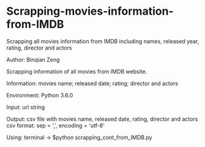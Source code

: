 # Scrapping-movies-information-from-IMDB
Scrapping all movies information from IMDB including names, released year, rating, director and actors


Author: Binqian Zeng

Scrapping information of all movies from IMDB website. 

Information:
movies name; released date; rating; director and actors

Environment:
Python 3.6.0

Input: url string

Output: csv file with movies name, released date, rating, director and actors
csv format: sep = ',', encoding = 'utf-8'

Using:
terminal -> $python scrapping_cont_from_IMDB.py

